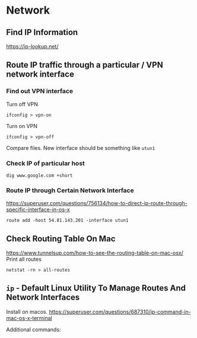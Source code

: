 # Network

## Find IP Information
https://ip-lookup.net/

## Route IP traffic through a particular / VPN network interface

### Find out VPN interface
Turn off VPN
```
ifconfig > vpn-on
```
Turn on VPN
```
ifconfig > vpn-off
```
Compare files.
New interface should be something like `utun1`

### Check IP of particular host
```
dig www.google.com +short
```

### Route IP through Certain Network Interface
https://superuser.com/questions/756134/how-to-direct-ip-route-through-specific-interface-in-os-x
```
route add -host 54.81.143.201 -interface utun1
```

## Check Routing Table On Mac
https://www.tunnelsup.com/how-to-see-the-routing-table-on-mac-osx/
Print all routes
```
netstat -rn > all-routes
```

## `ip` - Default Linux Utility To Manage Routes And Network Interfaces
Install on macos.
https://superuser.com/questions/687310/ip-command-in-mac-os-x-terminal

Additional commands:
